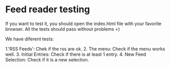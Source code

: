 # Feed reader testing

If you want to test it, you should open the index.html file with your favorite browser. All the tests should pass without problems =)

We have diferent tests:

 1.'RSS Feeds': Chek if the rss are ok.
 2. The menu: Check if the menu works well.
 3. Initial Entries: Check if there is at least 1 entry.
 4. New Feed Selection: Check if it is a new selection.